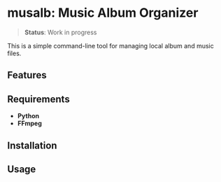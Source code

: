 # musalb: Music Album Organizer

> **Status**: Work in progress

This is a simple command-line tool for managing local album and music files.

## Features

## Requirements

- **Python**    
- **FFmpeg**

## Installation

## Usage